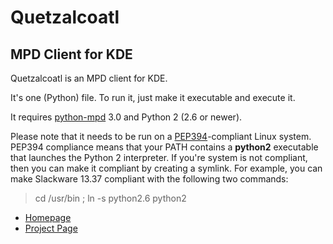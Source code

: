 # Quetzalcoatl

## MPD Client for KDE

Quetzalcoatl is an MPD client for KDE.

It's one (Python) file. To run it, just make it executable and execute it.

It requires [python-mpd](http://jatreuman.indefero.net/p/python-mpd/) 3.0 and
Python 2 (2.6 or newer).

Please note that it needs to be run on a
[PEP394](http://www.python.org/dev/peps/pep-0394/)-compliant Linux system.
PEP394 compliance means that your PATH contains a **python2** executable that
launches the Python 2 interpreter. If you're system is not compliant, then you
can make it compliant by creating a symlink. For example, you can make
Slackware 13.37 compliant with the following two commands:

> cd /usr/bin ; ln -s python2.6 python2

* [Homepage](http://duganchen.ca/project/software-development/quetzalcoatl-mpd-client)
* [Project Page](https://github.com/duganchen/quetzalcoatl/)
